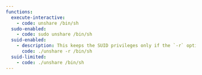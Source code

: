 ```yaml
---
functions:
  execute-interactive:
    - code: unshare /bin/sh
  sudo-enabled:
    - code: sudo unshare /bin/sh
  suid-enabled:
    - description: This keeps the SUID privileges only if the `-r` option is present.
      code: ./unshare -r /bin/sh
  suid-limited:
    - code: ./unshare /bin/sh
---
```

